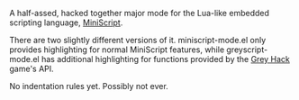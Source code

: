 A half-assed, hacked together major mode for the Lua-like embedded scripting language, [MiniScript](https://miniscript.org/).

There are two slightly different versions of it.  miniscript-mode.el only provides highlighting for normal MiniScript features, while greyscript-mode.el has additional highlighting for functions provided by the [Grey Hack](https://greyhackgame.com/) game's API.

No indentation rules yet.  Possibly not ever.

